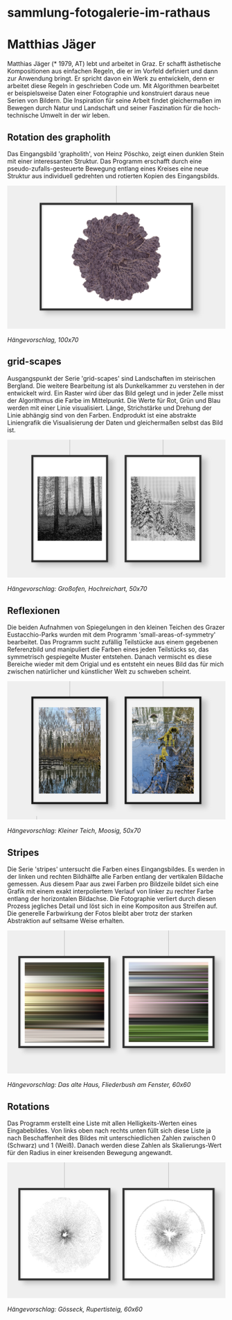 # sammlung-fotogalerie-im-rathaus

# Matthias Jäger

Matthias Jäger (* 1979, AT) lebt und arbeitet in Graz. Er schafft ästhetische Kompositionen aus einfachen Regeln, die er im Vorfeld definiert und dann zur Anwendung bringt. Er spricht davon ein Werk zu entwickeln, denn er arbeitet diese Regeln in geschrieben Code um. Mit Algorithmen bearbeitet er beispielsweise Daten einer Fotographie und konstruiert daraus neue Serien von Bildern. Die Inspiration für seine Arbeit findet gleichermaßen im Bewegen durch Natur und Landschaft und seiner Faszination für die hoch-technische Umwelt in der wir leben.


## Rotation des grapholith

Das Eingangsbild 'grapholith', von Heinz Pöschko, zeigt einen dunklen Stein mit einer interessanten Struktur. Das Programm erschafft durch eine pseudo-zufalls-gesteuerte Bewegung entlang eines Kreises eine neue Struktur aus individuell gedrehten und rotierten Kopien des Eingangsbilds.

![grapholith](mockups/grapholith-quer.png)

*Hängevorschlag, 100x70*


## grid-scapes

Ausgangspunkt der Serie 'grid-scapes' sind Landschaften im steirischen Bergland. Die weitere Bearbeitung ist als Dunkelkammer zu verstehen in der entwickelt wird. Ein Raster wird über das Bild gelegt und in jeder Zelle misst der Algorithmus die Farbe im Mittelpunkt. Die Werte für Rot, Grün und Blau werden mit einer Linie visualisiert. Länge, Strichstärke und Drehung der Linie abhängig sind von den Farben. Endprodukt ist eine abstrakte Liniengrafik die Visualisierung der Daten und gleichermaßen selbst das Bild ist.

![grid-scapes](mockups/grid-scapes.png)

*Hängevorschlag: Großofen, Hochreichart, 50x70*


## Reflexionen

Die beiden Aufnahmen von Spiegelungen in den kleinen Teichen des Grazer Eustacchio-Parks wurden mit dem Programm 'small-areas-of-symmetry' bearbeitet. Das Programm sucht zufällig Teilstücke aus einem gegebenen Referenzbild und manipuliert die Farben eines jeden Teilstücks so, das symmetrisch gespiegelte Muster entstehen. Danach vermischt es diese Bereiche wieder mit dem Origial und es entsteht ein neues Bild das für mich zwischen natürlicher und künstlicher Welt zu schweben scheint.

![reflections](mockups/reflections-eisteich.png)

*Hängevorschlag: Kleiner Teich, Moosig, 50x70*


## Stripes

Die Serie 'stripes' untersucht die Farben eines Eingangsbildes. Es werden in der linken und rechten Bildhälfte alle Farben entlang der vertikalen Bildache gemessen. Aus diesem Paar aus zwei Farben pro Bildzeile bildet sich eine Grafik mit einem exakt interpoliertem Verlauf von linker zu rechter Farbe entlang der horizontalen Bildachse. Die Fotographie verliert durch diesen Prozess jegliches Detail und löst sich in eine Kompositon aus Streifen auf. Die generelle Farbwirkung der Fotos bleibt aber trotz der starken Abstraktion auf seltsame Weise erhalten.

![stripes](mockups/stripes.png)

*Hängevorschlag: Das alte Haus, Fliederbush am Fenster, 60x60*

## Rotations

Das Programm erstellt eine Liste mit allen Helligkeits-Werten eines Eingabebildes. Von links oben nach rechts unten füllt sich diese Liste ja nach Beschaffenheit des Bildes mit unterschiedlichen Zahlen zwischen 0 (Schwarz) und 1 (Weiß). Danach werden diese Zahlen als Skalierungs-Wert für den Radius in einer kreisenden Bewegung angewandt.

![stripes](mockups/rotations.png)

*Hängevorschlag: Gösseck, Rupertisteig, 60x60*